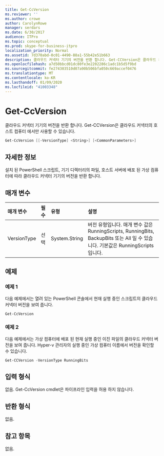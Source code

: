 ```yaml
---
title: Get-CcVersion
ms.reviewer: ''
ms.author: crowe
author: CarolynRowe
manager: serdars
ms.date: 6/30/2017
audience: ITPro
ms.topic: conceptual
ms.prod: skype-for-business-itpro
localization_priority: Normal
ms.assetid: 7d370abd-0c01-4490-88a1-55b42e51b663
description: 클라우드 커넥터 기기의 버전을 반환 합니다. Get-CCVersion은 클라우드 커넥터의 호스트 컴퓨터 에서만 사용할 수 있습니다.
ms.openlocfilehash: a7d50bbcd01dc80fe3e2202286c1adc1b5d5f9bd
ms.sourcegitcommit: fe274303510d07a90b506bfa050c669accef0476
ms.translationtype: MT
ms.contentlocale: ko-KR
ms.lasthandoff: 01/09/2020
ms.locfileid: "41003348"
---
```

# <a name="get-ccversion"></a>Get-CcVersion
 
클라우드 커넥터 기기의 버전을 반환 합니다. Get-CCVersion은 클라우드 커넥터의 호스트 컴퓨터 에서만 사용할 수 있습니다.
  
```powershell
Get-CcVersion [[-VersionType] <String>] [<CommonParameters>]
```

## <a name="detailed-description"></a>자세한 정보

설치 된 PowerShell 스크립트, 기기 디렉터리의 파일, 호스트 서버에 배포 된 가상 컴퓨터에 따라 클라우드 커넥터 기기의 버전을 반환 합니다.
  
## <a name="parameters"></a>매개 변수

|**매개 변수**|**필수**|**유형**|**설명**|
|:-----|:-----|:-----|:-----|
|VersionType  <br/> |선택  <br/> |System.String  <br/> |버전 유형입니다. 매개 변수 값은 RunningScripts, RunningBits, BackupBits 또는 All 일 수 있습니다. 기본값은 RunningScripts입니다.  <br/> |
   
## <a name="examples"></a>예제
<a name="Examples"> </a>

### <a name="example-1"></a>예제 1

다음 예제에서는 열려 있는 PowerShell 콘솔에서 현재 실행 중인 스크립트의 클라우드 커넥터 버전을 보여 줍니다.
  
```powershell
Get-CcVersion
```

### <a name="example-2"></a>예제 2

다음 예제에서는 가상 컴퓨터에 배포 된 현재 실행 중인 이진 파일의 클라우드 커넥터 버전을 보여 줍니다. Hyper-v 관리자의 실행 중인 가상 컴퓨터 이름에서 버전을 확인할 수 있습니다.
  
```powershell
Get-CCVersion -VersionType RunningBits
```

## <a name="input-types"></a>입력 형식
<a name="Examples"> </a>

없음. Get-CcVersion cmdlet은 파이프라인 입력을 허용 하지 않습니다.
  
## <a name="return-types"></a>반환 형식
<a name="Examples"> </a>

없음.
  
## <a name="see-also"></a>참고 항목
<a name="Examples"> </a>

없음.
  

